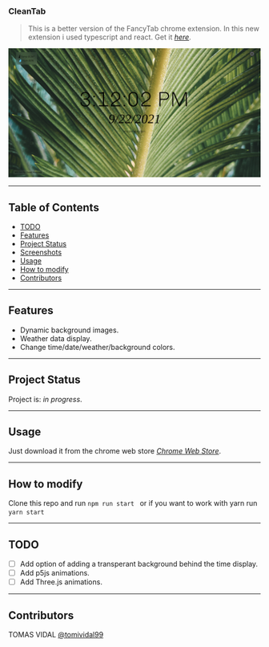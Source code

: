 ### CleanTab
> This is a better version of the FancyTab chrome extension. In this new extension i used typescript and react.
> Get it [_here_](https://chrome.google.com/webstore/search/CleanTab).

![CleanTab preview](preview/CleanTabPreview.png?raw=true)

- - - -

## Table of Contents
* [TODO](#todo)
* [Features](#features)
* [Project Status](#project-status)
* [Screenshots](#screenshots)
* [Usage](#usage)
* [How to modify](#how-to-modify)
* [Contributors](#contributors)

- - - -

## Features
- Dynamic background images.
- Weather data display.
- Change time/date/weather/background colors.

- - - -

## Project Status
Project is: _in progress_.

- - - -

## Usage
Just download it from the chrome web store [_Chrome Web Store_](https://chrome.google.com/webstore/search/CleanTab).  

- - - -

## How to modify
Clone this repo and run `npm run start ` or if you want to work with yarn run `yarn start`

- - - -

## TODO
- [ ] Add option of adding a transperant background behind the time display.
- [ ] Add p5js animations.
- [ ] Add Three.js animations.

- - - -

## Contributors
TOMAS VIDAL [@tomividal99](https://github.com/TomiVidal99)

